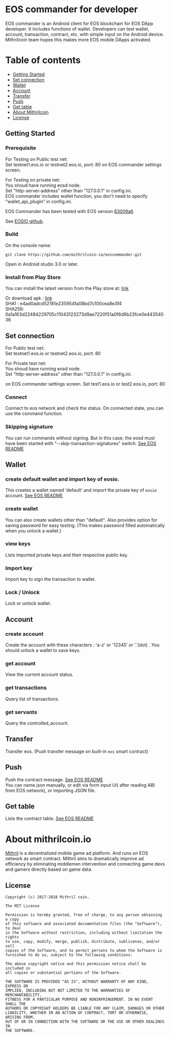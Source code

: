 # EOS commander for developer 

EOS commander is an Android client for EOS blockchain for EOS DApp developer. 
It includes functions of wallet. Developers can test wallet, account, transaction, contract, etc. with simple input on the Android device. Mithrilcoin team hopes this makes more EOS mobile DApps activated. 

# Table of contents
- [Getting Started](#getting_started)
- [Set connection](#set_connection)
- [Wallet](#wallet)
- [Account](#account)
- [Transfer](#transfer)
- [Push](#push)
- [Get table](#get_tabel)
- [About Mithrilcoin](#about_mithrilcoin)
- [License](#license)

<a name="getting_started"></a>
## Getting Started
### Prerequisite
For Testing on Public test net:  
Set testnet1.eos.io or testnet2.eos.io, port: 80 on EOS commander settings screen. 

For Testing on private net:  
You shoud have running eosd node.  
Set "http-server-address" other than "127.0.0.1" in config.ini.  
EOS commander includes wallet function, you don't need to specify "wallet_api_plugin" in config.ini.

EOS Commander has been tested with EOS version [83009a6](https://github.com/EOSIO/eos/tree/83990a6494a8e2dfcd445c098a677cbec8f71d7b).

See [EOSIO github](https://github.com/EOSIO/eos).

### Build
On the console name:

	git clone https://github.com/mithrilcoin-io/eoscommander.git

Open in Android studio 3.0 or later.

### Install from Play Store
You can install the latest version from the Play store at: [link](https://play.google.com/store/apps/details?id=io.mithrilcoin.eoscommander)  

Or download apk : [link](https://github.com/mithrilcoin-io/files/blob/master/eos_commander/EosCommander-v1.1.1-release.apk?raw=true)  
SHA1 : e4ad0adcd52181e235954fa08bd7c100cea8e3f4  
SHA256: 0a1a163d22484229705c11043123273d9ae7220f51a0f6d9b23fce0e44354036  


<a name="set_connection"></a>
## Set connection  
For Public test net:  
Set testnet1.eos.io or testnet2.eos.io, port: 80  

For Private test net:  
You shoud have running eosd node.  
Set "http-server-address" other than "127.0.0.1" in config.ini.  

 on EOS commander settings screen. 
Set test1.eos.io or test2.eos.io, port: 80
### Connect
Connect to eos network and check the status.
On connected state, you can use the command function.

### Skipping signature
You can run commands without signing. But in this case, the eosd must have been started with "--skip-transaction-signatures" switch.
[See EOS README](https://github.com/EOSIO/eos/blob/master/README.md#localtestnet)

<a name="getting_started"></a>
## Wallet
### create default wallet and import key of eosio.
This creates a wallet named 'default' and import the private key of `eosio` account.
[See EOS README](https://github.com/EOSIO/eos/blob/master/README.md#walletimport)
### create wallet
You can also create wallets other than "default".
Also provides option for saving password for easy testing.
(This makes password filled automatically when you unlock a wallet.)

### view keys
Lists imported private keys and their respective public key.
### Import key
Import key to sign the transaction to wallet.
### Lock / Unlock
Lock or unlock wallet.

<a name="account"></a>
## Account
### create account
Create the account with these characters : 'a-z' or '12345' or '.'(dot) .
You should unlock a wallet to save keys.
### get account
View the current account status.
### get transactions
Query list of transactions.
### get servants
Query the controlled_account.
<a name="set_connection"></a>
## Transfer
Transfer eos. (Push transfer message on built-in `eos` smart contract)

<a name="push"></a>
## Push
Push the contract message.
[See EOS README](https://github.com/EOSIO/eos/blob/master/README.md#pushamessage)  
You can name json manually, or edit via form input UI( after reading ABI from EOS network), or importing JSON file.  

<a name="get_table"></a>
## Get table
Lists the contract table.
[See EOS README](https://github.com/EOSIO/eos/blob/master/README.md#readingcontract)

<a name="about_mithrilcoin"></a>
# About mithrilcoin.io
[Mithril](https://mithrilcoin.io) is a decentralized mobile game ad platform. And runs on EOS network as smart contract. Mithril aims to dramatically improve ad efficiency by eliminating middlemen intervention and connecting game devs and gamers directly based on game data.

<a name="lincense"></a>
## License

    Copyright (c) 2017-2018 Mithril coin.

    The MIT License

    Permission is hereby granted, free of charge, to any person obtaining a copy
    of this software and associated documentation files (the "Software"), to deal
    in the Software without restriction, including without limitation the rights
    to use, copy, modify, merge, publish, distribute, sublicense, and/or sell
    copies of the Software, and to permit persons to whom the Software is
    furnished to do so, subject to the following conditions:

    The above copyright notice and this permission notice shall be included in
    all copies or substantial portions of the Software.

    THE SOFTWARE IS PROVIDED "AS IS", WITHOUT WARRANTY OF ANY KIND, EXPRESS OR
    IMPLIED, INCLUDING BUT NOT LIMITED TO THE WARRANTIES OF MERCHANTABILITY,
    FITNESS FOR A PARTICULAR PURPOSE AND NONINFRINGEMENT. IN NO EVENT SHALL THE
    AUTHORS OR COPYRIGHT HOLDERS BE LIABLE FOR ANY CLAIM, DAMAGES OR OTHER
    LIABILITY, WHETHER IN AN ACTION OF CONTRACT, TORT OR OTHERWISE, ARISING FROM,
    OUT OF OR IN CONNECTION WITH THE SOFTWARE OR THE USE OR OTHER DEALINGS IN
    THE SOFTWARE.

